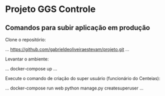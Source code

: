 # Projeto GGS Controle

## Comandos para subir aplicação em produção

Clone o repositório:

...
https://github.com/gabrieldeoliveiraestevam/projeto.git
...

Levantar o ambiente:

...
docker-compose up
...

Execute o comando de criação do super usuário (funcionário do Centeias):

...
docker-compose run web python manage.py createsuperuser
...
